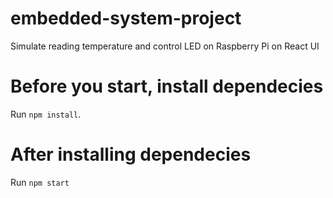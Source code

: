 # embedded-system-project
Simulate reading temperature and control LED on Raspberry Pi on React UI

# Before you start, install dependecies
Run `npm install`.

# After installing dependecies
Run `npm start`
